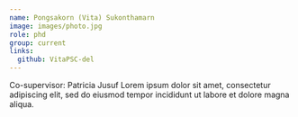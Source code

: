 ```yaml
---
name: Pongsakorn (Vita) Sukonthamarn
image: images/photo.jpg
role: phd
group: current
links:
  github: VitaPSC-del
---
```


Co-supervisor: Patricia Jusuf
Lorem ipsum dolor sit amet, consectetur adipiscing elit, sed do eiusmod tempor incididunt ut labore et dolore magna aliqua.
